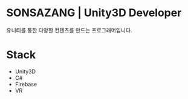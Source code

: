 # SONSAZANG | Unity3D Developer
유니티를 통한 다양한 컨텐츠를 만드는 프로그래머입니다.

# Stack
* Unity3D
* C#
* Firebase
* VR

